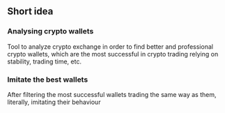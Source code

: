 ## Short idea

### Analysing crypto wallets

Tool to analyze crypto exchange in order to find better and professional crypto wallets, which are the most successful in crypto trading relying on stability, trading time, etc.

### Imitate the best wallets

After filtering the most successful wallets trading the same way as them, literally, imitating their behaviour

